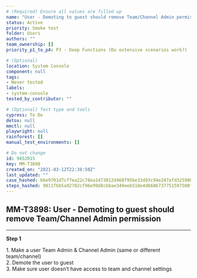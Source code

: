 ```yaml
---
# (Required) Ensure all values are filled up
name: "User - Demoting to guest should remove Team/Channel Admin permission"
status: Active
priority: Smoke test
folder: Users
authors: ""
team_ownership: []
priority_p1_to_p4: P3 - Deep Functions (Do extensive scenarios work?)

# (Optional)
location: System Console
component: null
tags:
- Never tested
labels: 
- system-console
tested_by_contributor: ""

# (Optional) Test type and tools
cypress: To Do
detox: null
mmctl: null
playwright: null
rainforest: []
manual_test_environments: []

# Do not change
id: 9452015
key: MM-T3898
created_on: "2021-03-12T22:38:50Z"
last_updated: ""
case_hashed: b6e9701d7cf7ea22c78ea1473012d468f95be33d93c94e247afd325906e2818e2cf48f33988814ec0fd102a5b0a7190b
steps_hashed: 9011fbb5a92702cf96e99d8cbbae349eeb518e4d6606737751597500f6339e844fa7ef4d5be94f38d03cbf4c2ff0fab9
---
```


<!-- (Auto-generated) Based on frontmatter's "key" and "name" -->

## MM-T3898: User - Demoting to guest should remove Team/Channel Admin permission

---

**Step 1**

1\. Make a user Team Admin & Channel Admin (same or different team/channel)\
2\. Demote the user to guest\
3\. Make sure user doesn’t have access to team and channel settings
